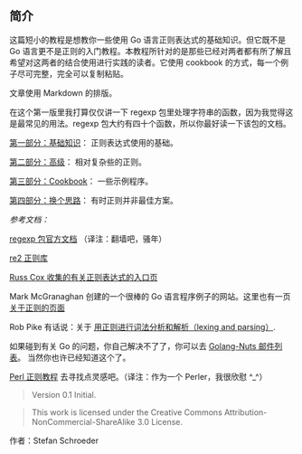 ## 简介 ##

这篇短小的教程是想教你一些使用 Go 语言正则表达式的基础知识。但它既不是 Go 语言更不是正则的入门教程。本教程所针对的是那些已经对两者都有所了解且希望对这两者的结合使用进行实践的读者。它使用 cookbook 的方式，每一个例子尽可完整，完全可以复制粘贴。

文章使用 Markdown 的排版。

在这个第一版里我打算仅仅讲一下 regexp 包里处理字符串的函数，因为我觉得这是最常见的用法。regexp 包大约有四十个函数，所以你最好读一下该包的文档。

[第一部分：基础知识](01-chapter1.markdown)： 正则表达式使用的基础。

[第二部分：高级](01-chapter2.markdown)： 相对复杂些的正则。

[第三部分：Cookbook](01-chapter3.markdown)： 一些示例程序。

[第四部分：换个思路](01-chapter4.markdown)： 有时正则并非最佳方案。

*参考文档：*

[regexp 包官方文档](http://golang.org/pkg/regexp/) （译注：翻墙吧，骚年）

[re2 正则库](https://code.google.com/p/re2/)

[Russ Cox 收集的有关正则表达式的入口页](http://swtch.com/~rsc/regexp/)

Mark McGranaghan 创建的一个很棒的 Go 语言程序例子的网站。这里也有一页 
[关于正则的页面](https://gobyexample.com/regular-expressions)

Rob Pike 有话说：关于 [用正则进行词法分析和解析（lexing and parsing）](http://commandcenter.blogspot.ch/2011/08/regular-expressions-in-lexing-and.html).

如果碰到有关 Go 的问题，你自己解决不了了，你可以去
[Golang-Nuts 邮件列表](https://groups.google.com/group/golang-nuts)。 
当然你也许已经知道这个了。

[Perl 正则教程](http://perldoc.perl.org/perlretut.html) 去寻找点灵感吧。（译注：作为一个 Perler，我很欣慰 ^_^）

> Version 0.1 Initial.

> This work is licensed under the Creative Commons Attribution-NonCommercial-ShareAlike 3.0 License.

作者：Stefan Schroeder

